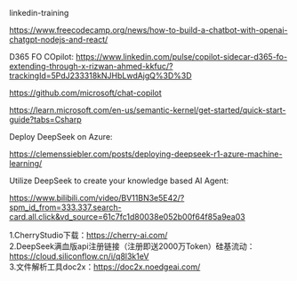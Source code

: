 linkedin-training


https://www.freecodecamp.org/news/how-to-build-a-chatbot-with-openai-chatgpt-nodejs-and-react/


D365 FO COpilot:  https://www.linkedin.com/pulse/copilot-sidecar-d365-fo-extending-through-x-rizwan-ahmed-kkfuc/?trackingId=5PdJ233318kNJHbLwdAjgQ%3D%3D


https://github.com/microsoft/chat-copilot

https://learn.microsoft.com/en-us/semantic-kernel/get-started/quick-start-guide?tabs=Csharp


Deploy DeepSeek on Azure:

https://clemenssiebler.com/posts/deploying-deepseek-r1-azure-machine-learning/

Utilize DeepSeek to create your knowledge based AI Agent:

https://www.bilibili.com/video/BV11BN3e5E42/?spm_id_from=333.337.search-card.all.click&vd_source=61c7fc1d80038e052b00f64f85a9ea03<br/>

1.CherryStudio下载：https://cherry-ai.com/<br/>
2.DeepSeek满血版api注册链接（注册即送2000万Token）硅基流动：<br/>
https://cloud.siliconflow.cn/i/q8l3k1eV<br/>
3.文件解析工具doc2x：https://doc2x.noedgeai.com/<br/>
